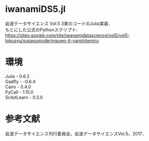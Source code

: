 # iwanamiDS5.jl
岩波データサイエンス Vol.5 3章のコードのJulia実装．  
もとにした公式のPythonスクリプト:  
https://sites.google.com/site/iwanamidatascience/vol5/vol5-tokusyu/supasumoderinguwo-ti-yanshitemiru  

# 環境
Julia - 0.6.2  
Gadfly - -0.6.4  
Cairo - 0.4.0  
PyCall - 1.15.0  
ScikitLearn - 0.3.0  

# 参考文献
岩波データサイエンス刊行委員会，岩波データサイエンスVol.5，2017．

